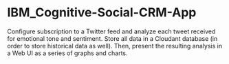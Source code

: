 # IBM_Cognitive-Social-CRM-App
 Configure subscription to a Twitter feed and analyze each tweet received for emotional tone and sentiment. Store all data in a Cloudant database (in order to store historical data as well). Then, present the resulting analysis in a Web UI as a series of graphs and charts.
